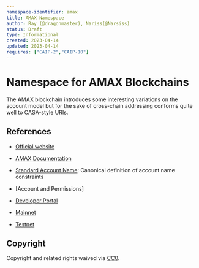```yaml
---
namespace-identifier: amax
title: AMAX Namespace
author: Ray (@dragonmaster), Nariss(@Narsiss)
status: Draft
type: Informational
created: 2023-04-14
updated: 2023-04-14
requires: ["CAIP-2","CAIP-10"]
--- 
```


# Namespace for AMAX Blockchains

The AMAX blockchain introduces some interesting variations on the account
model but for the sake of cross-chain addressing conforms quite well to
CASA-style URIs.

## References

- [Official website](https://amax.network)
- [AMAX Documentation](https://docs.amax.network/en/latest/API/AMAX-RPC/)
- [Standard Account Name][]: Canonical definition of account name constraints
- [Account and Permissions][](https://developers.eos.io/welcome/v2.1/introduction-to-eosio/core_concepts)
- [Developer Portal](https://developers.eos.io/welcome/v2.1/welcome-to-eosio/index)

- [Mainnet](https://expnode.amaxscan.io/v1/chain/get_info)
- [Testnet](https://test-chain.ambt.art/v1/chain/get_info)

[Standard Account Name]: https://developers.eos.io/welcome/v2.1/glossary/index/#standard-account-name

## Copyright

Copyright and related rights waived via [CC0](../LICENSE).